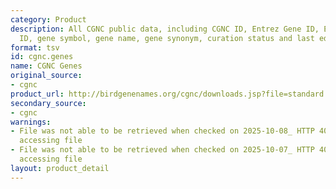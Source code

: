 ```yaml
---
category: Product
description: All CGNC public data, including CGNC ID, Entrez Gene ID, Ensembl Gene
  ID, gene symbol, gene name, gene synonym, curation status and last edit date.
format: tsv
id: cgnc.genes
name: CGNC Genes
original_source:
- cgnc
product_url: http://birdgenenames.org/cgnc/downloads.jsp?file=standard
secondary_source:
- cgnc
warnings:
- File was not able to be retrieved when checked on 2025-10-08_ HTTP 404 error when
  accessing file
- File was not able to be retrieved when checked on 2025-10-07_ HTTP 404 error when
  accessing file
layout: product_detail
---
```

